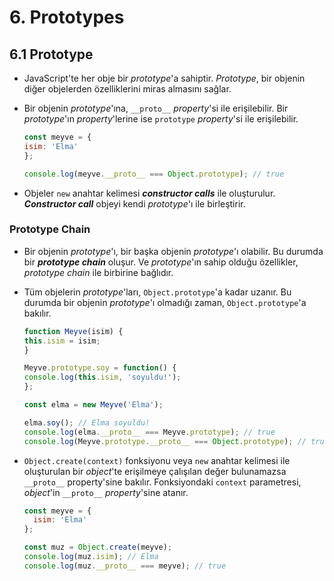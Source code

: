 # 6. Prototypes

## 6.1 Prototype

- JavaScript'te her obje bir *prototype*'a sahiptir. *Prototype*, bir objenin diğer objelerden özelliklerini miras almasını sağlar.
- Bir objenin *prototype*'ına, `__proto__` *property*'si ile erişilebilir. Bir *prototype*'ın *property*'lerine ise `prototype` *property*'si ile erişilebilir.

    ```javascript
    const meyve = {
    isim: 'Elma'
    };

    console.log(meyve.__proto__ === Object.prototype); // true
    ```

- Objeler `new` anahtar kelimesi ***constructor calls*** ile oluşturulur. ***Constructor call*** objeyi kendi *prototype*'ı ile birleştirir.

### Prototype Chain

- Bir objenin *prototype*'ı, bir başka objenin *prototype*'ı olabilir. Bu durumda bir ***prototype chain***  oluşur. Ve *prototype*'ın sahip olduğu özellikler, *prototype chain* ile birbirine bağlıdır.
- Tüm objelerin *prototype*'ları, `Object.prototype`'a kadar uzanır. Bu durumda bir objenin *prototype*'ı olmadığı zaman, `Object.prototype`'a bakılır.

    ```javascript
    function Meyve(isim) {
    this.isim = isim;
    }

    Meyve.prototype.soy = function() {
    console.log(this.isim, 'soyuldu!');
    };

    const elma = new Meyve('Elma');

    elma.soy(); // Elma soyuldu!
    console.log(elma.__proto__ === Meyve.prototype); // true
    console.log(Meyve.prototype.__proto__ === Object.prototype); // true
    ```

- `Object.create(context)` fonksiyonu veya `new` anahtar kelimesi ile oluşturulan bir *object*'te erişilmeye çalışılan değer bulunamazsa `__proto__` property'sine bakılır. Fonksiyondaki `context` parametresi, *object*'in `__proto__` *property*'sine atanır.

    ```javascript
    const meyve = {
      isim: 'Elma'
    };

    const muz = Object.create(meyve);
    console.log(muz.isim); // Elma
    console.log(muz.__proto__ === meyve); // true
    ```

